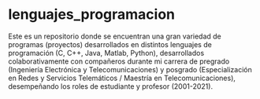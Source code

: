 # lenguajes_programacion
Este es un repositorio donde se encuentran una gran variedad de programas (proyectos) desarrollados en distintos lenguajes de programación (C, C++, Java, Matlab, Python), desarrollados colaborativamente con compañeros durante mi carrera de pregrado (Ingeniería Electrónica y Telecomunicaciones) y posgrado (Especialización en Redes y Servicios Telemáticos / Maestría en Telecomunicaciones), desempeñando los roles de estudiante y profesor (2001-2021). 

